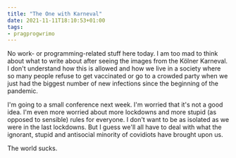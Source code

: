 ```yaml
---
title: "The One with Karneval"
date: 2021-11-11T18:10:53+01:00
tags:
- pragprogwrimo
---
```


No work- or programming-related stuff here today. I am too mad to think about what to write about after seeing the images from the Kölner Karneval. I don't understand how this is allowed and how we live in a society where so many people refuse to get vaccinated or go to a crowded party when we just had the biggest number of new infections since the beginning of the pandemic.

I'm going to a small conference next week. I'm worried that it's not a good idea. I'm even more worried about more lockdowns and more stupid (as opposed to sensible) rules for everyone. I don't want to be as isolated as we were in the last lockdowns. But I guess we'll all have to deal with what the ignorant, stupid and antisocial minority of covidiots have brought upon us.

The world sucks.
